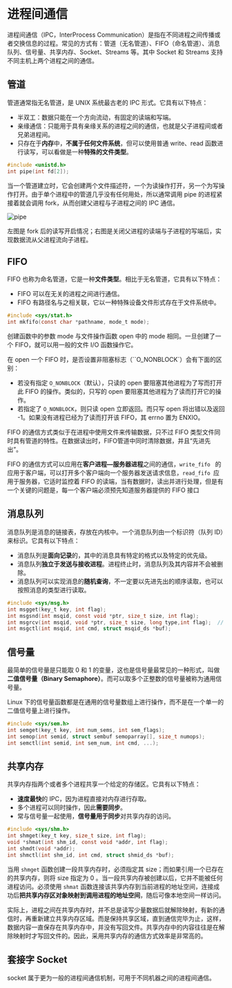 # 进程间通信

进程间通信（IPC，InterProcess Communication）是指在不同进程之间传播或者交换信息的过程。常见的方式有：管道（无名管道）、FIFO（命名管道）、消息队列、信号量、共享内存、Socket、Streams 等。其中 Socket 和 Streams 支持不同主机上两个进程之间的通信。



## 管道

管道通常指无名管道，是 UNIX 系统最古老的 IPC 形式。它具有以下特点：

* 半双工：数据只能在一个方向流动，有固定的读端和写端。
* 亲缘通信：只能用于具有亲缘关系的进程之间的通信，也就是父子进程间或者兄弟进程间。
* 只存在于**内存**中，**不属于任何文件系统**，但可以使用普通 write、read 函数进行读写，可以看做是一种**特殊的文件类型**。

```c
#include <unistd.h>
int pipe(int fd[2]);
```

当一个管道建立时，它会创建两个文件描述符，一个为读操作打开，另一个为写操作打开。由于单个进程中的管道几乎没有任何用处，所以通常调用 pipe 的进程紧接着就会调用 fork，从而创建父进程与子进程之间的 IPC 通信。

![pipe](D:\3.Workplace\Algorithms\md笔记\编程基础\pipe.png)

左图是 fork 后的读写开启情况；右图是关闭父进程的读端与子进程的写端后，实现数据流从父进程流向子进程。



## FIFO

FIFO 也称为命名管道，它是一种**文件类型**。相比于无名管道，它具有以下特点：

* FIFO 可以在无关的进程之间进行通信。
* FIFO 有路径名与之相关联，它以一种特殊设备文件形式存在于文件系统中。

```c
#include <sys/stat.h>
int mkfifo(const char *pathname, mode_t mode);
```

创建函数中的参数 mode 与文件操作函数 open 中的 mode 相同。一旦创建了一个 FIFO，就可以用一般的文件 I/O 函数操作它。

在 open 一个 FIFO 时，是否设置非阻塞标志（``O_NONBLOCK`）会有下面的区别：

* 若没有指定 `O_NONBLOCK`（默认），只读的 open 要阻塞其他进程为了写而打开此 FIFO 的操作。类似的，只写的 open 要阻塞其他进程为了读而打开它的操作。
* 若指定了 `O_NONBLOCK`，则只读 open 立即返回。而只写 open 将出错以及返回 -1。如果没有进程已经为了读而打开该 FIFO，其 errno 置为 ENXIO。

FIFO 的通信方式类似于在进程中使用文件来传输数据，只不过 FIFO 类型文件同时具有管道的特性。在数据读出时，FIFO管道中同时清除数据，并且“先进先出”。

FIFO 的通信方式可以应用在**客户进程—服务器进程**之间的通信，`write_fifo ` 的应用于客户端，可以打开多个客户端向一个服务器发送请求信息，`read_fifo `应用于服务器，它适时监控着 FIFO 的读端，当有数据时，读出并进行处理，但是有一个关键的问题是，每一个客户端必须预先知道服务器提供的 FIFO 接口



## 消息队列

消息队列是消息的链接表，存放在内核中。一个消息队列由一个标识符（队列 ID）来标识。它具有以下特点：

* 消息队列是**面向记录**的，其中的消息具有特定的格式以及特定的优先级。
* 消息队列**独立于发送与接收进程**。进程终止时，消息队列及其内容并不会被删除。
* 消息队列可以实现消息的**随机查询**，不一定要以先进先出的顺序读取，也可以按照消息的类型进行读取。

```c
#include <sys/msg.h>
int msgget(key_t key, int flag);
int msgsnd(int msqid, const void *ptr, size_t size, int flag);
int msgrcv(int msqid, void *ptr, size_t size, long type,int flag);  // type 用以选取消息类型。
int msgctl(int msqid, int cmd, struct msqid_ds *buf);
```



## 信号量

最简单的信号量是只能取 0 和 1 的变量，这也是信号量最常见的一种形式，叫做**二值信号量（Binary Semaphore）**。而可以取多个正整数的信号量被称为通用信号量。

Linux 下的信号量函数都是在通用的信号量数组上进行操作，而不是在一个单一的二值信号量上进行操作。

```c
#include <sys/sem.h>
int semget(key_t key, int num_sems, int sem_flags);
int semop(int semid, struct sembuf semoparray[], size_t numops);  
int semctl(int semid, int sem_num, int cmd, ...);
```



## 共享内存

共享内存指两个或者多个进程共享一个给定的存储区。它具有以下特点：

* **速度最快**的 IPC，因为进程直接对内存进行存取。
* 多个进程可以同时操作，因此**需要同步**。
* 常与信号量一起使用，**信号量用于同步**对共享内存的访问。

```c
#include <sys/shm.h>
int shmget(key_t key, size_t size, int flag);
void *shmat(int shm_id, const void *addr, int flag);
int shmdt(void *addr); 
int shmctl(int shm_id, int cmd, struct shmid_ds *buf);
```

当用 `shmget` 函数创建一段共享内存时，必须指定其 size；而如果引用一个已存在的共享内存，则将 size 指定为 0 。当一段共享内存被创建以后，它并不能被任何进程访问。必须使用 `shmat` 函数连接该共享内存到当前进程的地址空间，连接成功后**把共享内存区对象映射到调用进程的地址空间**，随后可像本地空间一样访问。

实际上，进程之间在共享内存时，并不总是读写少量数据后就解除映射，有新的通信时，再重新建立共享内存区域。而是保持共享区域，直到通信完毕为止，这样，数据内容一直保存在共享内存中，并没有写回文件。共享内存中的内容往往是在解除映射时才写回文件的。因此，采用共享内存的通信方式效率是非常高的。



## 套接字 Socket

socket 属于更为一般的进程间通信机制，可用于不同机器之间的进程间通信。